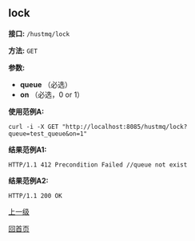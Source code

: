 ## lock ##

**接口:** `/hustmq/lock`

**方法:** `GET`

**参数:** 

*  **queue** （必选）  
*  **on** （必选，0 or 1）

**使用范例A:**

    curl -i -X GET "http://localhost:8085/hustmq/lock?queue=test_queue&on=1"

**结果范例A1:**

	HTTP/1.1 412 Precondition Failed //queue not exist

**结果范例A2:**

	HTTP/1.1 200 OK

[上一级](../hustmq.md)

[回首页](../../index.md)